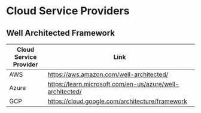 # Cloud Service Providers

## Well Architected Framework
| Cloud Service Provider | Link |
| --- | --- |
| AWS | <https://aws.amazon.com/well-architected/> |
| Azure  | <https://learn.microsoft.com/en-us/azure/well-architected/> |
| GCP | <https://cloud.google.com/architecture/framework> |

